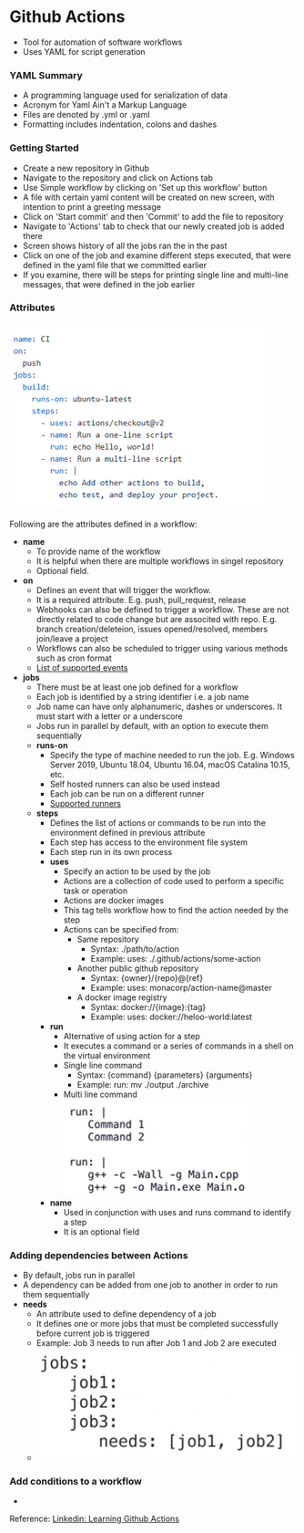 # Github Actions
- Tool for automation of software workflows
- Uses YAML for script generation

### YAML Summary
- A programming language used for serialization of data
- Acronym for Yaml Ain't a Markup Language
- Files are denoted by .yml or .yaml
- Formatting includes indentation, colons and dashes

### Getting Started
- Create a new repository in Github
- Navigate to the repository and click on Actions tab
- Use Simple workflow by clicking on 'Set up this workflow' button
- A file with certain yaml content will be created on new screen, with intention to print a greeting message
- Click on 'Start commit' and then 'Commit' to add the file to repository
- Navigate to 'Actions' tab to check that our newly created job is added there
- Screen shows history of all the jobs ran the in the past
- Click on one of the job and examine different steps executed, that were defined in the yaml file that we committed earlier
- If you examine, there will be steps for printing single line and multi-line messages, that were defined in the job earlier

### Attributes
![Sample workflow](https://github.com/akashkj/learning-notes/blob/github-actions/sample_workflow.png)

Following are the attributes defined in a workflow:
- **name** 
  - To provide name of the workflow
  - It is helpful when there are multiple workflows in singel repository
  - Optional field.
- **on** 
  - Defines an event that will trigger the workflow. 
  - It is a required attribute. E.g. push, pull_request, release
  - Webhooks can also be defined to trigger a workflow. These are not directly related to code change but are associted with repo. E.g. branch creation/deleteion, issues opened/resolved, members join/leave a project
  - Workflows can also be scheduled to trigger using various methods such as cron format
  - [List of supported events](https://docs.github.com/en/free-pro-team@latest/actions/reference/events-that-trigger-workflows)
- **jobs** 
  - There must be at least one job defined for a workflow
  - Each job is identified by a string identifier i.e. a job name
  - Job name can have only alphanumeric, dashes or underscores. It must start with a letter or a underscore
  - Jobs run in parallel by default, with an option to execute them sequentially
  - **runs-on** 
    - Specify the type of machine needed to run the job. E.g. Windows Server 2019, Ubuntu 18.04, Ubuntu 16.04, macOS Catalina 10.15, etc.
    - Self hosted runners can also be used instead
    - Each job can be run on a different runner
    - [Supported runners](https://docs.github.com/en/free-pro-team@latest/actions/reference/specifications-for-github-hosted-runners#supported-runners-and-hardware-resources)
  - **steps**
    - Defines the list of actions or commands to be run into the environment defined in previous attribute
    - Each step has access to the environment file system
    - Each step run in its own process
    - **uses**
      - Specify an action to be used by the job
      - Actions are a collection of code used to perform a specific task or operation
      - Actions are docker images
      - This tag tells workflow how to find the action needed by the step
      - Actions can be specified from:
        - Same repository
          - Syntax: ./path/to/action
          - Example: uses: ./.github/actions/some-action
        - Another public github repository
          - Syntax: {owner}/{repo}@{ref}
          - Example: uses: monacorp/action-name@master
        - A docker image registry
          - Syntax: docker://{image}:{tag}
          - Example: uses: docker://heloo-world:latest
    - **run**
      - Alternative of using action for a step
      - It executes a command or a series of commands in a shell on the virtual environment
      - Single line command
        - Syntax: {command} {parameters} {arguments}
        - Example: run: mv ./output ./archive
      - Multi line command
      ![Multi line command](https://github.com/akashkj/learning-notes/blob/github-actions/command.png)
    - **name**
      - Used in conjunction with uses and runs command to identify a step
      - It is an optional field
  

### Adding dependencies between Actions
- By default, jobs run in parallel
- A dependency can be added from one job to another in order to run them sequentially
- **needs**
  - An attribute used to define dependency of a job
  - It defines one or more jobs that must be completed successfully before current job is triggered
  - Example: Job 3 needs to run after Job 1 and Job 2 are executed
  - ![Jobs dependency](https://github.com/akashkj/learning-notes/blob/github-actions/jobs.png)
  
### Add conditions to a workflow
- 


Reference: [Linkedin: Learning Github Actions](https://www.linkedin.com/learning/learning-github-actions-2)
